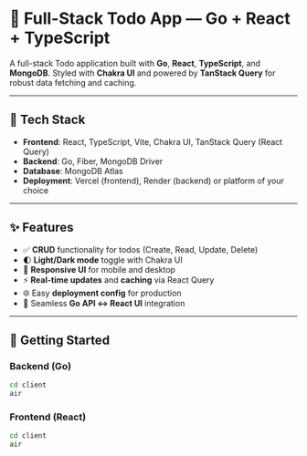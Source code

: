 # 📝 Full-Stack Todo App — Go + React + TypeScript

A full-stack Todo application built with **Go**, **React**, **TypeScript**, and **MongoDB**. Styled with **Chakra UI** and powered by **TanStack Query** for robust data fetching and caching.

---

## 🔧 Tech Stack

- **Frontend**: React, TypeScript, Vite, Chakra UI, TanStack Query (React Query)
- **Backend**: Go, Fiber, MongoDB Driver
- **Database**: MongoDB Atlas
- **Deployment**: Vercel (frontend), Render (backend) or platform of your choice

---

## ✨ Features

- ✅ **CRUD** functionality for todos (Create, Read, Update, Delete)
- 🌓 **Light/Dark mode** toggle with Chakra UI
- 📱 **Responsive UI** for mobile and desktop
- ⚡ **Real-time updates** and **caching** via React Query
- 🌐 Easy **deployment config** for production
- 🔁 Seamless **Go API ↔ React UI** integration

---

## 🚀 Getting Started

### Backend (Go)

```bash
cd client
air
```
### Frontend (React)

```bash
cd client
air
```

